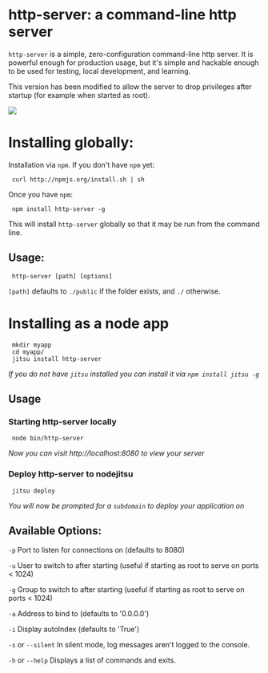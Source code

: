 # http-server: a command-line http server

`http-server` is a simple, zero-configuration command-line http server.  It is powerful enough for production usage, but it's simple and hackable enough to be used for testing, local development, and learning. 

This version has been modified to allow the server to drop privileges after startup (for example when started as root).

![](https://github.com/nodeapps/http-server/raw/master/screenshots/public.png)

# Installing globally:

Installation via `npm`.  If you don't have `npm` yet:

     curl http://npmjs.org/install.sh | sh
     
Once you have `npm`:

     npm install http-server -g
     
This will install `http-server` globally so that it may be run from the command line.

## Usage:

     http-server [path] [options]

`[path]` defaults to `./public` if the folder exists, and `./` otherwise.

# Installing as a node app

     mkdir myapp
     cd myapp/
     jitsu install http-server

*If you do not have `jitsu` installed you can install it via `npm install jitsu -g`*

## Usage

### Starting http-server locally

     node bin/http-server

*Now you can visit http://localhost:8080 to view your server*

### Deploy http-server to nodejitsu

     jitsu deploy

*You will now be prompted for a `subdomain` to deploy your application on*

## Available Options:

`-p` Port to listen for connections on (defaults to 8080)

`-u` User to switch to after starting (useful if starting as root to serve on ports < 1024)

`-g` Group to switch to after starting (useful if starting as root to serve on ports < 1024)

`-a` Address to bind to (defaults to '0.0.0.0')

`-i` Display autoIndex (defaults to 'True')

`-s` or `--silent` In silent mode, log messages aren't logged to the console.

`-h` or `--help` Displays a list of commands and exits.
